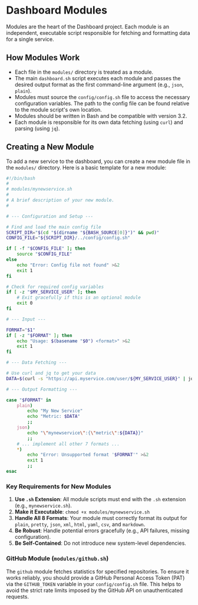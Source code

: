 # Dashboard Modules

Modules are the heart of the Dashboard project. Each module is an independent, executable script responsible for fetching and formatting data for a single service.

## How Modules Work

- Each file in the `modules/` directory is treated as a module.
- The main `dashboard.sh` script executes each module and passes the desired output format as the first command-line argument (e.g., `json`, `plain`).
- Modules must source the `config/config.sh` file to access the necessary configuration variables. The path to the config file can be found relative to the module script's own location.
- Modules should be written in Bash and be compatible with version 3.2.
- Each module is responsible for its own data fetching (using `curl`) and parsing (using `jq`).

## Creating a New Module

To add a new service to the dashboard, you can create a new module file in the `modules/` directory. Here is a basic template for a new module:

```bash
#!/bin/bash
#
# modules/mynewservice.sh
#
# A brief description of your new module.
#

# --- Configuration and Setup ---

# Find and load the main config file
SCRIPT_DIR="$(cd "$(dirname "${BASH_SOURCE[0]}")" && pwd)"
CONFIG_FILE="${SCRIPT_DIR}/../config/config.sh"

if [ -f "$CONFIG_FILE" ]; then
    source "$CONFIG_FILE"
else
    echo "Error: Config file not found" >&2
    exit 1
fi

# Check for required config variables
if [ -z "$MY_SERVICE_USER" ]; then
    # Exit gracefully if this is an optional module
    exit 0
fi

# --- Input ---

FORMAT="$1"
if [ -z "$FORMAT" ]; then
    echo "Usage: $(basename "$0") <format>" >&2
    exit 1
fi

# --- Data Fetching ---

# Use curl and jq to get your data
DATA=$(curl -s "https://api.myservice.com/user/${MY_SERVICE_USER}" | jq -r '.metric')

# --- Output Formatting ---

case "$FORMAT" in
    plain)
        echo "My New Service"
        echo "Metric: $DATA"
        ;;
    json)
        echo "\"mynewservice\":{\"metric\":${DATA}}"
        ;;
    # ... implement all other 7 formats ...
    *)
        echo "Error: Unsupported format '$FORMAT'" >&2
        exit 1
        ;;
esac
```

### Key Requirements for New Modules

1.  **Use `.sh` Extension**: All module scripts must end with the `.sh` extension (e.g., `mynewservice.sh`).
2.  **Make it Executable**: `chmod +x modules/mynewservice.sh`
3.  **Handle All 8 Formats**: Your module must correctly format its output for `plain`, `pretty`, `json`, `xml`, `html`, `yaml`, `csv`, and `markdown`.
4.  **Be Robust**: Handle potential errors gracefully (e.g., API failures, missing configuration).
5.  **Be Self-Contained**: Do not introduce new system-level dependencies.

### GitHub Module (`modules/github.sh`)

The `github` module fetches statistics for specified repositories. To ensure it works reliably, you should provide a GitHub Personal Access Token (PAT) via the `GITHUB_TOKEN` variable in your `config/config.sh` file. This helps to avoid the strict rate limits imposed by the GitHub API on unauthenticated requests.
